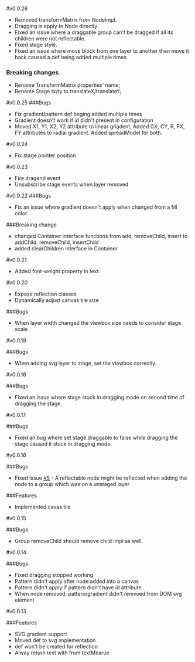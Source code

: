 #v0.0.26
* Removed transformMatrix from NodeImpl.
* Dragging is apply to Node directly.
* Fixed an issue where a draggable group can't be dragged if all its children were not reflectable.
* Fixed stage style.
* Fixed an issue where move block from one layer to another then move it back caused a def being added multiple times.

### Breaking changes
* Rename TransformMatrix properties' name;
* Rename Stage tx/ty to translateX/translateY;

#v0.0.25
###Bugs
* Fix gradient/pattern def beging added multiple times
* Gradient doesn't work if id didn't present in configuration
* Moved X1, Y1, X2, Y2 attribute to linear griadent. Added CX, CY, R, FX, FY attributes to radial gradient. Added spreadModel for both.

#v0.0.24
* Fix stage pointer position

#v0.0.23
* Fire dragend event
* Unsubscribe stage events when layer removed

#v0.0.22
###Bugs
* Fix an issue where gradient doesn't apply when changed from a fill color.

###Breaking change
* changed Container interface functions from add, removeChild, insert to addChild, removeChild, insertChild
* added clearChildren interface in Container.

#v0.0.21

* Added font-weight property in text.

#v0.0.20

* Expose reflection classes
* Dynamically adjust canvas tile size

###Bugs
* When layer width changed the viewbox size needs to consider stage scale

#v0.0.19

###Bugs
* When adding svg layer to stage, set the viewbox correctly.

#v0.0.18

###Bugs
* Fixed an issue where stage stuck in dragging mode on second time of dragging the stage.

#v0.0.17

###Bugs
* Fixed an bug where set stage.draggable to false while dragging the stage caused it stuck in dragging mode.

#v0.0.16

###Bugs
* Fixed issue [#5](https://github.com/kzhdev/dart-smart-canvas/issues/5) - A reflectable node might be reflected when adding the node to a group which was on a unstaged layer

###Features
* Implemented cavas tile

#v0.0.15

###Bugs
* Group removeChild should remove child impl as well.

#v0.0.14

###Bugs
* Fixed dragging stopped working
* Pattern didn't apply after node added into a canvas
* Pattern didn't apply if pattern didn't have id attribute
* When node removed, pattern/gradient didn't remvoed from DOM svg element

#v0.0.13

###Features
* SVG gradient support
* Moved def to svg implementation
* def won't be created for reflection
* Alway return text with from textMearue